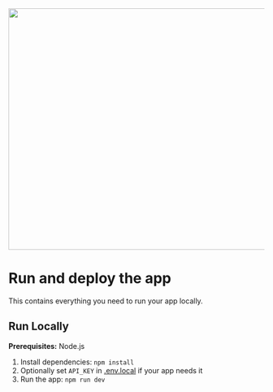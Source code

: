 <div align="center">
<img width="1200" height="475" alt="GHBanner" src="https://github.com/user-attachments/assets/0aa67016-6eaf-458a-adb2-6e31a0763ed6" />
</div>

# Run and deploy the app

This contains everything you need to run your app locally.

## Run Locally

**Prerequisites:** Node.js

1. Install dependencies:
   `npm install`
2. Optionally set `API_KEY` in [.env.local](.env.local) if your app needs it
3. Run the app:
   `npm run dev`
